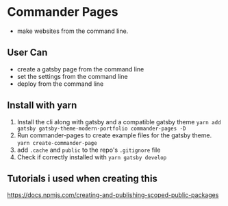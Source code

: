 # Commander Pages
- make websites from the command line.

## User Can
- create a gatsby page from the command line
- set the settings from the command line
- deploy from the command line

## Install with yarn
1. Install the cli along with gatsby and a compatible gatsby theme 
`yarn add gatsby gatsby-theme-modern-portfolio commander-pages -D`
2. Run commander-pages to create example files for the gatsby theme.
`yarn create-commander-page`
3. add `.cache` and `public` to the repo's `.gitignore` file
4. Check if correctly installed with `yarn gatsby develop`

## Tutorials i used when creating this
https://docs.npmjs.com/creating-and-publishing-scoped-public-packages